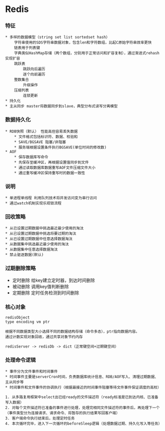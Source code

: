 # Redis

### 特征
    * 多样的数据模型（string set list sortedset hash）
        字符串使用的SDS字符串数据对象，包含len和字符数组，比起C原始字符串效率更快
        链表用于列表键
        字典类似HashMap存储（两个数组，分别用于正常访问和扩容复制），通过渐进式rehash实现扩容
        跳跃表
            跳跃向后遍历
            逐个向前遍历
        整数集合
            升级操作
        压缩列表
            连锁更新
    * 持久化
    * 主从同步 master将数据同步到slave，典型分布式读写分离模型
    
### 数据持久化
    * RDB快照（默认） 性能高但容易丢失数据
        * 文件格式包括标识符、数据、校验和
        * SAVE/BGSAVE 阻塞/非阻塞
        * 服务端根据设置条件执行BGSAVE(单位时间的修改数)
    * AOF
        * 保存数据库写命令
        * 先保存至缓冲区，再根据设置值同步到文件
        * 通过读取数据库数据重写AOF文件压缩文件大小
        * 通过重写缓冲区保持重写时的数据一致性
    
### 说明
    * 单进程单线程 利用队列技术将并发访问变为串行访问
    * 通过watch机制实现乐观锁流程
    
### 回收策略
    * 从已设置过期数据中挑选最近最少使用的淘汰
    * 从已设置过期数据中挑选将要过期的淘汰
    * 从已设置过期数据中任意选择数据淘汰
    * 从数据集中挑选最近最少使用的淘汰
    * 从数据集中任意选择数据淘汰
    * 禁止驱逐数据(默认)

### 过期删除策略
* 定时删除 给key建立定时器，到达时间删除
* 被动删除 调用key值判断删除
* 定期删除 定时任务检测到时间删除
    
### 核心对象
    
    redisObject
    type encoding vm ptr
    
    根据不同数据类型大小选择不同的数据结构存储（命令多态），ptr指向数据内容。
    通过计数实现对象回收，通过共享对象节约内存
    
    redisServer -> redisDb -> dict（正常键空间+过期键空间）
    
### 处理命令逻辑

    * 事件分为文件事件和时间事件
    * 时间事件主要是serverCron时间，负责数据库统计信息、RDB/AOF写入、清理过期数据、主从同步等
    * 时间事件和文件事件的协调执行（根据最接近的时间事件阻塞等待文件事件保证调度的高校）

    1. 从多路复用框架中select出已经ready的文件描述符（ready标准是已到达内核、已准备写入数据）
    2. 对每个文件描述符已准备的事件进行处理，处理完相同文件描述符的事件后，再处理下一个（事件类型分为连接请求、请求命令、将暂存的执行结果写回客户端）
    3. 客户端命令执行结束后，处理定时任务
    4. 本次循环完毕，进入下一次循环的beforeSleep逻辑（处理数据过期、持久化写入等任务）